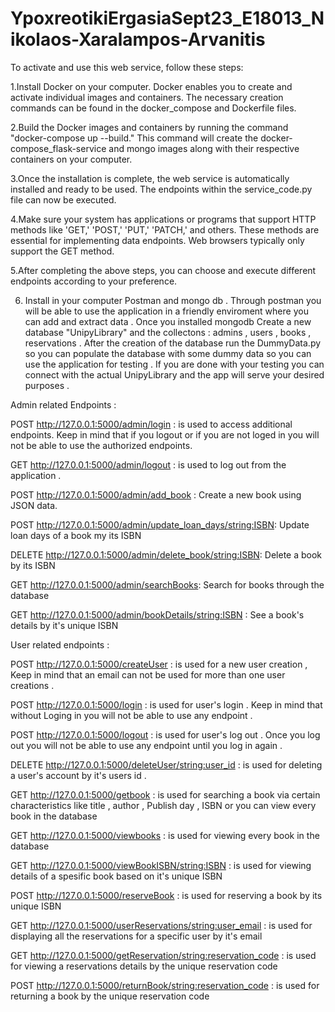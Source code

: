 # YpoxreotikiErgasiaSept23_E18013_Nikolaos-Xaralampos-Arvanitis

To activate and use this web service, follow these steps:

1.Install Docker on your computer. Docker enables you to create and activate individual images and containers. The necessary creation commands can be found in the docker_compose and Dockerfile files.

2.Build the Docker images and containers by running the command "docker-compose up --build." This command will create the docker-compose_flask-service and mongo images along with their respective containers on your computer.

3.Once the installation is complete, the web service is automatically installed and ready to be used. The endpoints within the service_code.py file can now be executed.

4.Make sure your system has applications or programs that support HTTP methods like 'GET,' 'POST,' 'PUT,' 'PATCH,' and others. These methods are essential for implementing data endpoints. Web browsers typically only support the GET method.

5.After completing the above steps, you can choose and execute different endpoints according to your preference.

6. Install in your computer Postman and mongo db . Through postman you will be able to use the application in a friendly enviroment where you can add and extract data . Once you installed mongodb Create a new database "UnipyLibrary" and the collectons : admins , users , books , reservations . After the creation of the database run the DummyData.py so you can populate the database with some dummy data so you can use the application for testing . If you are done with your testing you can connect with the actual UnipyLibrary and the app will serve your desired purposes . 

Admin related Endpoints :

POST http://127.0.0.1:5000/admin/login : is used to access additional endpoints. Keep in mind that if you logout or if you are not loged in you will not be able to use the authorized endpoints. 

GET http://127.0.0.1:5000/admin/logout : is used to log out from the application .
 
POST http://127.0.0.1:5000/admin/add_book : Create a new book using JSON data.

POST http://127.0.0.1:5000/admin/update_loan_days/<string:ISBN>: Update loan days of a book my its ISBN

DELETE http://127.0.0.1:5000/admin/delete_book/<string:ISBN>: Delete a book by its ISBN

GET http://127.0.0.1:5000/admin/searchBooks: Search for books through the database

GET http://127.0.0.1:5000/admin/bookDetails/<string:ISBN> : See a book's details by it's unique ISBN


User related endpoints :

POST http://127.0.0.1:5000/createUser : is used for a new user creation , Keep in mind that an email can not be used for more than one user creations . 

POST http://127.0.0.1:5000/login : is used for user's login . Keep in mind that without Loging in you will not be able to use any endpoint . 

POST http://127.0.0.1:5000/logout : is used for user's log out . Once you log out you will not be able to use any endpoint until you log in again . 

DELETE http://127.0.0.1:5000/deleteUser/<string:user_id> : is used for deleting a user's account by it's users id . 

GET http://127.0.0.1:5000/getbook : is used for searching a book via certain characteristics like title , author , Publish day , ISBN or you can view every book in the database 

GET http://127.0.0.1:5000/viewbooks : is used for viewing every book in the database

GET http://127.0.0.1:5000/viewBookISBN/<string:ISBN> : is used for viewing details of a spesific book based on it's unique ISBN

POST http://127.0.0.1:5000/reserveBook : is used for reserving a book by its unique ISBN 

GET http://127.0.0.1:5000/userReservations/<string:user_email> : is used for displaying all the reservations for a specific user by it's email 

GET http://127.0.0.1:5000/getReservation/<string:reservation_code> : is used for viewing a reservations details by the unique reservation code 

POST http://127.0.0.1:5000/returnBook/<string:reservation_code> : is used for returning a book by the unique reservation code 
